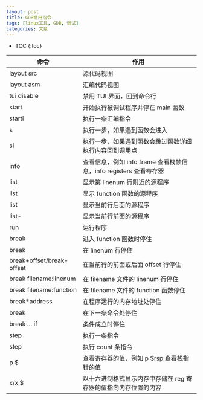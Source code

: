 ```yaml
---
layout: post
title: GDB常用指令
tags: [linux工具, GDB, 调试]
categories: 文章
---
```


* TOC
{:toc}

| 命令                      | 作用                                   |
| ------------------------- | -------------------------------------- |
| layout src                | 源代码视图                             |
| layout asm                | 汇编代码视图                           |
| tui disable               | 禁用 TUI 界面，回到命令行
| start                     | 开始执行被调试程序并停在 main 函数        |
| starti                    | 执行一条汇编指令                        |
| s                         | 执行一步，如果遇到函数会进入             |
| si                        | 执行一步，如果遇到函数会跳过函数详细执行内容回到调用点 |
| info                      | 查看信息，例如 info frame 查看栈帧信息，info registers 查看寄存器 |
| list <linenum>            | 显示第 linenum 行附近的源程序          |
| list <function>           | 显示 function 函数的源程序             |
| list                      | 显示当前行后面的源程序                 |
| list-                     | 显示当前行前面的源程序                 |
| run                       | 运行程序                               |
| break <function>          | 进入 function 函数时停住               |
| break <linenum>           | 在 linenum 行停住                      |
| break+offset/break-offset | 在当前行的前面或后面 offset 行停住     |
| break filename:linenum    | 在 filename 文件的 linenum 行停住      |
| break filename:function   | 在 filename 文件的 function 函数停住   |
| break*address             | 在程序运行的内存地址处停住             |
| break                     | 在下一条命令处停住                     |
| break ... if <condition>  | 条件成立时停住                         |
| step                      | 执行一条指令                           |
| step <count>              | 执行 count 条指令                      |
| p $<reg>                  | 查看寄存器的值，例如 p $rsp 查看栈指针的值  |
| x/x $<reg>                | 以十六进制格式显示内存中存储在 reg 寄存器的值指向内存位置的内容 |
